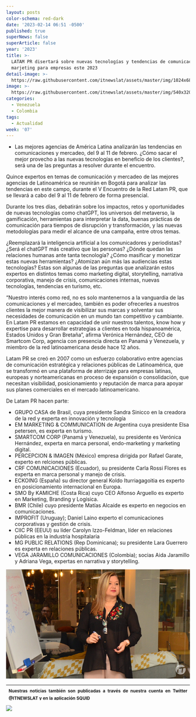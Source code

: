 ```yaml
---
layout: posts
color-schema: red-dark
date: '2023-02-14 06:51 -0500'
published: true
superNews: false
superArticle: false
year: '2023'
title: >-
  LATAM PR disertará sobre nuevas tecnologías y tendencias de comunicación y
  marjeting para empresas este 2023
detail-image: >-
  https://raw.githubusercontent.com/itnewslat/assets/master/img/1024x680/Veronica-Hernandez-g.jpg
image: >-
  https://raw.githubusercontent.com/itnewslat/assets/master/img/540x320/Veronica-Hernandez-p.jpg
categories:
  - Venezuela
  - Colombia
tags:
  - Actualidad
week: '07'
---
```

- Las mejores agencias de América Latina analizarán las tendencias en comunicaciones y mercadeo, del 9 al 11 de febrero. ¿Cómo sacar el mejor provecho a las nuevas tecnologías en beneficio de los clientes?, será una de las preguntas a resolver durante el encuentro.

Quince expertos en temas de comunicación y mercadeo de las mejores agencias de Latinoamérica se reunirán en Bogotá para analizar las tendencias en este campo, durante el V Encuentro de la Red Latam PR, que se llevará a cabo del 9 al 11 de febrero de forma presencial. 

Durante los tres días, debatirán sobre los impactos, retos y oportunidades de nuevas tecnologías como chatGPT, los universos del metaverso, la gamificación, herramientas para interpretar la data, buenas prácticas de comunicación para tiempos de disrupción y transformación, y las nuevas metodologías para medir el alcance de una campaña, entre otros temas.

¿Reemplazará la inteligencia artificial a los comunicadores y periodistas? ¿Será el chatGPT más creativo que las personas? ¿Dónde quedan las relaciones humanas ante tanta tecnología? ¿Cómo masificar y monetizar estas nuevas herramientas? ¿Atomizan aún más las audiencias estas tecnologías? Estas son algunas de las preguntas que analizarán estos expertos en distintos temas como marketing digital, storytelling, narrativa corporativa, manejo de crisis, comunicaciones internas, nuevas tecnologías, tendencias en turismo, etc.

“Nuestro interés como red, no es solo mantenernos a la vanguardia de las comunicaciones y el mercadeo, también es poder ofrecerles a nuestros clientes la mejor manera de visibilizar sus marcas y solventar sus necesidades de comunicación en un mundo tan competitivo y cambiante. En Latam PR estamos en capacidad de unir nuestros talentos, know how y expertise para desarrollar estrategias a clientes en toda hispanoamérica, Estados Unidos y Gran Bretaña”, afirma Verónica Hernández, CEO de Smartcom Corp, agencia con presencia directa en Panamá y Venezuela, y miembro de la red latinoamericana desde hace 12 años. 

Latam PR se creó en 2007  como un esfuerzo colaborativo entre agencias de comunicación estratégica y relaciones públicas de Latinoamérica, que se transformó en una plataforma de aterrizaje para empresas latinas, europeas y norteamericanas en proceso de expansión o consolidación, que necesitan visibilidad, posicionamiento y reputación de marca para apoyar sus planes comerciales en el mercado latinoamericano. 


De Latam PR hacen parte:

- GRUPO CASA de Brasil, cuya presidente Sandra Sinicco en la creadora de la red y experta en innovación y tecnología
- EM MARKETING & COMMUNICATION de Argentina cuya presidente Elsa petersen, es experta en turismo.
- SMARTCOM CORP (Panamá y Venezuela), su presidente es Verónica Hernández, experta en marca personal, endo-marketing y marketing digital. 
- PERCEPCION & IMAGEN (México) empresa dirigida por Rafael Garate, experto en relciones públicas. 
- CRF COMUNICACIONES (Ecuador), su presidente Carla Rossi Flores es experta en marca personal y manejo de crisis. 
- ECKOING (España) su director general Koldo Iturriagagoitia es experto en posicionamiento internacional en Europa. 
- SMO By KAMICHE (Costa Rica) cuyo CEO Alfonso Arguello es experto en Marketing, Branding y Logísica. 
- BMR (Chile) cuyo presidente Matías Alcaide es experto en negocios en comunicaciones. 
- IMPROFIT (Uruguay); Daniel Laino experto el comunicaciones corporativas y gestión de crisis.
- CIIC PR (EEUU) su líder Carolyn Izzo-Feldman, líder en relaciones públicas en la industria hospitalaria
- MG PUBLIC RELATIONS (Rep Dominicana); su presidente Lara Guerrero es experta en relaciones públicas.
- VEGA JARAMILLO COMUNICACIONES (Colombia); socias Aida Jaramillo y Adriana Vega, expertas en narrativa y storytelling.

![](https://raw.githubusercontent.com/itnewslat/assets/master/img/540x320/Veronica-Hernandez-p.jpg)

<table style="height: 42px;" width="569">
<tbody>
<tr>
<td style="text-align: justify;"><sub><strong>Nuestras noticias también son publicadas a través de nuestra cuenta en Twitter <a href="https://twitter.com/itnewslat?lang=es">@ITNEWSLAT</a> y en la aplicación <a href="https://squidapp.co/en/">SQUID</a></strong></sub></td>
</tr>
</tbody>
</table>

<img src="https://tracker.metricool.com/c3po.jpg?hash=56f88a41e39ab42c063cc51676587a04"/>